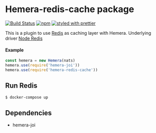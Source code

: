 # Hemera-redis-cache package
[![Build Status](https://travis-ci.org/hemerajs/hemera-redis-cache.svg?branch=master)](https://travis-ci.org/hemerajs/hemera-redis-cache)
[![npm](https://img.shields.io/npm/v/hemera-redis-cache.svg?maxAge=3600)](https://www.npmjs.com/package/hemera-redis-cache)
[![styled with prettier](https://img.shields.io/badge/styled_with-prettier-ff69b4.svg)](#badge)

This is a plugin to use [Redis](https://redis.io/) as caching layer with Hemera. Underlying driver [Node Redis](https://github.com/NodeRedis/node_redis)

#### Example

```js
const hemera = new Hemera(nats)
hemera.use(require('hemera-joi'))
hemera.use(require('hemera-redis-cache'))
```

## Run Redis
```bash
$ docker-compose up
```

## Dependencies
- hemera-joi
